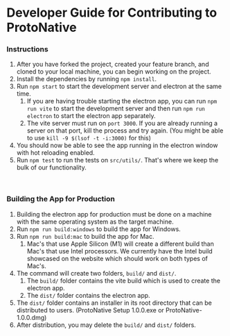 # Developer Guide for Contributing to ProtoNative

### Instructions

1. After you have forked the project, created your feature branch, and cloned to your local machine, you can begin working on the project.
2. Install the dependencies by running `npm install`.
3. Run `npm start` to start the development server and electron at the same time.
    1. If you are having trouble starting the electron app, you can run `npm run vite` to start the development server and then run `npm run electron` to start the electron app separately.
    2. The vite server must run on `port 3000`. If you are already running a server on that port, kill the process and try again. (You might be able to use `kill -9 $(lsof -t -i:3000)` for this)
4. You should now be able to see the app running in the electron window with hot reloading enabled.
5. Run `npm test` to run the tests on `src/utils/`. That's where we keep the bulk of our functionality.

<br>

### Building the App for Production

1. Building the electron app for production must be done on a machine with the same operating system as the target machine.
2. Run `npm run build:windows` to build the app for Windows.
3. Run `npm run build:mac` to build the app for Mac.
    1. Mac's that use Apple Silicon (M1) will create a different build than Mac's that use Intel processors. We currently have the Intel build showcased on the website which should work on both types of Mac's.
4. The command will create two folders, `build/` and `dist/`.
    1. The `build/` folder contains the vite build which is used to create the electron app.
    2. The `dist/` folder contains the electron app.
5. The `dist/` folder contains an installer in its root directory that can be distributed to users. (ProtoNative Setup 1.0.0.exe or ProtoNative-1.0.0.dmg)
6. After distribution, you may delete the `build/` and `dist/` folders.
